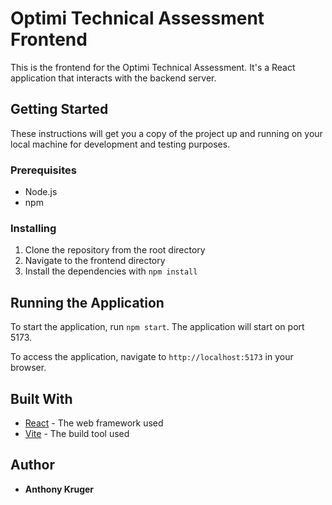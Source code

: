 # Optimi Technical Assessment Frontend

This is the frontend for the Optimi Technical Assessment. It's a React application that interacts with the backend server.

## Getting Started

These instructions will get you a copy of the project up and running on your local machine for development and testing purposes.

### Prerequisites

- Node.js
- npm

### Installing

1. Clone the repository from the root directory
2. Navigate to the frontend directory
3. Install the dependencies with `npm install`

## Running the Application

To start the application, run `npm start`. The application will start on port 5173.

To access the application, navigate to `http://localhost:5173` in your browser.

## Built With

- [React](https://reactjs.org/) - The web framework used
- [Vite](https://vitejs.dev/) - The build tool used

## Author

- **Anthony Kruger**
